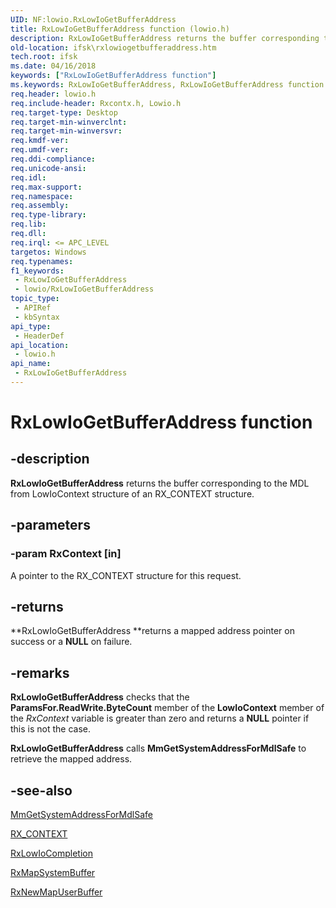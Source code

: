 ```yaml
---
UID: NF:lowio.RxLowIoGetBufferAddress
title: RxLowIoGetBufferAddress function (lowio.h)
description: RxLowIoGetBufferAddress returns the buffer corresponding to the MDL from LowIoContext structure of an RX_CONTEXT structure.
old-location: ifsk\rxlowiogetbufferaddress.htm
tech.root: ifsk
ms.date: 04/16/2018
keywords: ["RxLowIoGetBufferAddress function"]
ms.keywords: RxLowIoGetBufferAddress, RxLowIoGetBufferAddress function [Installable File System Drivers], ifsk.rxlowiogetbufferaddress, lowio/RxLowIoGetBufferAddress, rxref_b45afb50-cf03-4450-9e96-3d8f08392eb6.xml
req.header: lowio.h
req.include-header: Rxcontx.h, Lowio.h
req.target-type: Desktop
req.target-min-winverclnt: 
req.target-min-winversvr: 
req.kmdf-ver: 
req.umdf-ver: 
req.ddi-compliance: 
req.unicode-ansi: 
req.idl: 
req.max-support: 
req.namespace: 
req.assembly: 
req.type-library: 
req.lib: 
req.dll: 
req.irql: <= APC_LEVEL
targetos: Windows
req.typenames: 
f1_keywords:
 - RxLowIoGetBufferAddress
 - lowio/RxLowIoGetBufferAddress
topic_type:
 - APIRef
 - kbSyntax
api_type:
 - HeaderDef
api_location:
 - lowio.h
api_name:
 - RxLowIoGetBufferAddress
---
```


# RxLowIoGetBufferAddress function


## -description

**RxLowIoGetBufferAddress** returns the buffer corresponding to the MDL from LowIoContext structure of an RX_CONTEXT structure.

## -parameters

### -param RxContext [in]


A pointer to the RX_CONTEXT structure for this request.

## -returns

**RxLowIoGetBufferAddress **returns a mapped address pointer on success or a **NULL** on failure.

## -remarks

**RxLowIoGetBufferAddress** checks that the **ParamsFor.ReadWrite.ByteCount** member of the **LowIoContext** member of the *RxContext* variable is greater than zero and returns a **NULL** pointer if this is not the case.

**RxLowIoGetBufferAddress** calls **MmGetSystemAddressForMdlSafe** to retrieve the mapped address.

## -see-also

[MmGetSystemAddressForMdlSafe](/windows-hardware/drivers/kernel/mm-bad-pointer)

[RX_CONTEXT](../rxcontx/ns-rxcontx-_rx_context.md)

[RxLowIoCompletion](./nf-lowio-rxlowiocompletion.md)

[RxMapSystemBuffer](../rxprocs/nf-rxprocs-rxmapsystembuffer.md)

[RxNewMapUserBuffer](/windows-hardware/drivers/ifs/rxnewmapuserbuffer)
